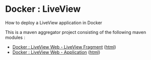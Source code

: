 # Docker : LiveView

How to deploy a LiveView application in Docker

This is a maven aggregator project consisting of the following maven modules :

* [Docker : LiveView Web - LiveView Fragment](lv-1node-lv/src/site/markdown/index.md) ([html](https://tibcosoftware.github.io/tibco-streaming-samples/10.5.0-SNAPSHOT/docker/lv-1node/lv-1node-lv/))
* [Docker : LiveView Web - Application](lv-1node-app/src/site/markdown/index.md) ([html](https://tibcosoftware.github.io/tibco-streaming-samples/10.5.0-SNAPSHOT/docker/lv-1node/lv-1node-app/))
